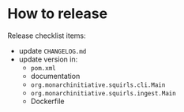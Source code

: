 # How to release

Release checklist items:

- update `CHANGELOG.md`
- update version in:
  - `pom.xml`
  - documentation
  - `org.monarchinitiative.squirls.cli.Main`
  - `org.monarchinitiative.squirls.ingest.Main`
  - Dockerfile
